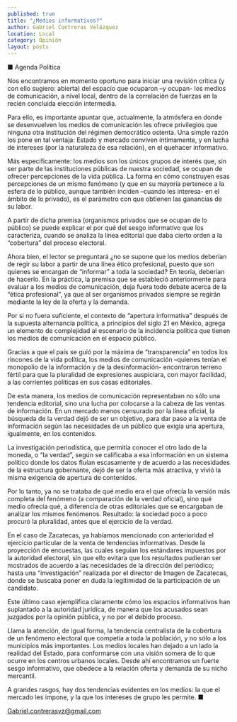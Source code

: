 ```yaml
---
published: true
title: "¿Medios informativos?"
author: Gabriel Contreras Velázquez
location: Local
category: Opinión
layout: posts
---
```


■ Agenda Política

Nos encontramos en momento oportuno para iniciar una revisión crítica (y con ello sugiero: abierta) del espacio que ocuparon –y ocupan- los medios de comunicación, a nivel local, dentro de la correlación de fuerzas en la recién concluida elección intermedia. 

Para ello, es importante apuntar que, actualmente, la atmósfera en donde se desenvuelven los medios de comunicación les ofrece privilegios que ninguna otra institución del régimen democrático ostenta. Una simple razón los pone en tal ventaja: Estado y mercado conviven íntimamente, y en lucha de intereses (por la naturaleza de esa relación), en el quehacer informativo. 

Más específicamente: los medios son los únicos grupos de interés que, sin ser parte de las instituciones públicas de nuestra sociedad, se ocupan de ofrecer percepciones de la vida pública. La forma en cómo construyen esas percepciones de un mismo fenómeno (y que en su mayoría pertenece a la esfera de lo público, aunque también inciden –cuando les interesa- en el ámbito de lo privado), es el parámetro con que obtienen las ganancias de su labor.

A partir de dicha premisa (organismos privados que se ocupan de lo público) se puede explicar el por qué del sesgo informativo que los caracteriza, cuando se analiza la línea editorial que daba cierto orden a la “cobertura” del proceso electoral. 

Ahora bien, el lector se preguntará ¿no se supone que los medios deberían de regir su labor a partir de una línea ético profesional, puesto que son quienes se encargan de “informar” a toda la sociedad? En teoría, deberían de hacerlo. En la práctica, la premisa que se estableció anteriormente para evaluar a los medios de comunicación, deja fuera todo debate acerca de la “ética profesional”, ya que al ser organismos privados siempre se regirán mediante la ley de la oferta y la demanda. 

Por si no fuera suficiente, el contexto de “apertura informativa” después de la supuesta alternancia política, a principios del siglo 21 en México, agrega un elemento de complejidad al escenario de la incidencia política que tienen los medios de comunicación en el espacio público.

Gracias a que el país se guió por la máxima de “transparencia” en todos los rincones de la vida política, los medios de comunicación –quienes tenían el monopolio de la información y de la desinformación- encontraron terreno fértil para que la pluralidad de expresiones auspiciara, con mayor facilidad, a las corrientes políticas en sus casas editoriales.  

De esta manera, los medios de comunicación representaban no sólo una tendencia editorial, sino una lucha por colocarse a la cabeza de las ventas de información. En un mercado menos censurado por la línea oficial, la búsqueda de la verdad dejó de ser un objetivo, para dar paso a la venta de información según las necesidades de un público que exigía una apertura, igualmente, en los contenidos. 

La investigación periodística, que permitía conocer el otro lado de la moneda, o “la verdad”, según se calificaba a esa información en un sistema político donde los datos fluían escasamente y de acuerdo a las necesidades de la estructura gobernante, dejó de ser la oferta más atractiva, y vivió la misma exigencia de apertura de contenidos. 

Por lo tanto, ya no se trataba de qué medio era el que ofrecía la versión más completa del fenómeno (a comparación de la verdad oficial), sino qué medio ofrecía qué, a diferencia de otras editoriales que se encargaban de analizar los mismos fenómenos. Resultado: la sociedad poco a poco procuró la pluralidad, antes que el ejercicio de la verdad. 

En el caso de Zacatecas, ya habíamos mencionado con anterioridad el ejercicio particular de la venta de tendencias informativas. Desde la proyección de encuestas, las cuales seguían los estándares impuestos por la autoridad electoral, sin que ello evitara que los resultados pudieran ser mostrados de acuerdo a las necesidades de la dirección del periódico; hasta una “investigación” realizada por el director de Imagen de Zacatecas, donde se buscaba poner en duda la legitimidad de la participación de un candidato. 

Este último caso ejemplifica claramente cómo los espacios informativos han suplantado a la autoridad jurídica, de manera que los acusados sean juzgados por la opinión pública, y no por el debido proceso.

Llama la atención, de igual forma, la tendencia centralista de la cobertura de un fenómeno electoral que competía a toda la población, y no sólo a los municipios más importantes. Los medios locales han dejado a un lado la realidad del Estado, para conformarse con una visión somera de lo que ocurre en los centros urbanos locales. Desde ahí encontramos un fuerte sesgo informativo, que obedece a la relación oferta y demanda de su nicho mercantil.

A grandes rasgos, hay dos tendencias evidentes en los medios: la que el mercado les impone, y la que los intereses de grupo les permite. ■

Gabriel.contrerasvz@gmail.com
